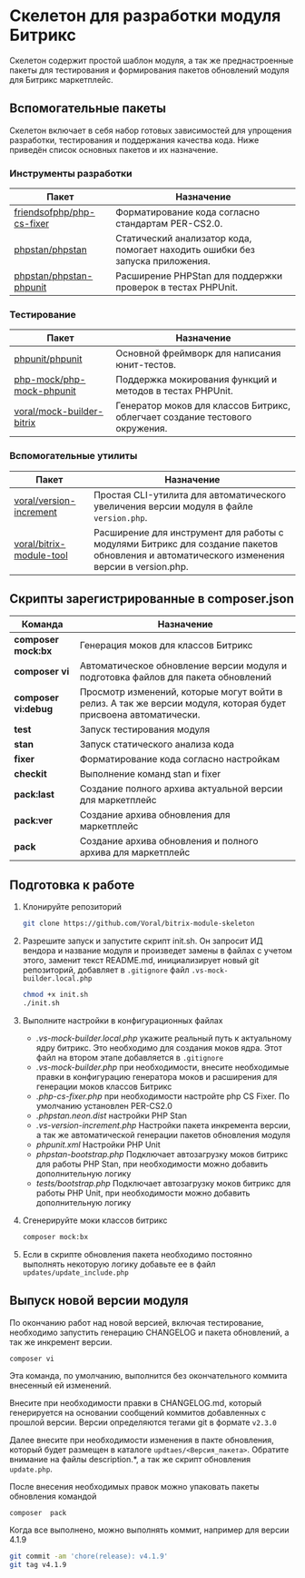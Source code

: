 # Скелетон для разработки модуля Битрикс

Скелетон содержит простой шаблон модуля, а так же преднастроенные пакеты для тестирования и формирования пакетов
обновлений модуля для Битрикс маркетплейс.

## Вспомогательные пакеты

Скелетон включает в себя набор готовых зависимостей для упрощения разработки, тестирования и поддержания качества кода.
Ниже приведён список основных пакетов и их назначение.

### Инструменты разработки

| Пакет                                                                     | Назначение                                                                    |
|---------------------------------------------------------------------------|-------------------------------------------------------------------------------|
| [friendsofphp/php-cs-fixer](https://github.com/PHP-CS-Fixer/PHP-CS-Fixer) | Форматирование кода согласно стандартам PER-CS2.0.                            |
| [phpstan/phpstan](https://github.com/phpstan/phpstan)                     | Статический анализатор кода, помогает находить ошибки без запуска приложения. |
| [phpstan/phpstan-phpunit](https://github.com/phpstan/phpstan-phpunit)     | Расширение PHPStan для поддержки проверок в тестах PHPUnit.                   |

### Тестирование

| Пакет                                                                     | Назначение                                                                   |
|---------------------------------------------------------------------------|------------------------------------------------------------------------------|
| [phpunit/phpunit](https://github.com/sebastianbergmann/phpunit)           | Основной фреймворк для написания юнит-тестов.                                |
| [php-mock/php-mock-phpunit](https://github.com/php-mock/php-mock-phpunit) | Поддержка мокирования функций и методов в тестах PHPUnit.                    |
| [voral/mock-builder-bitrix](https://github.com/Voral/mock-builder-bitrix) | Генератор моков для классов Битрикс, облегчает создание тестового окружения. |

### Вспомогательные утилиты

| Пакет                                                                      | Назначение                                                                                                                                |
|----------------------------------------------------------------------------|-------------------------------------------------------------------------------------------------------------------------------------------|
| [voral/version-increment](https://github.com/Voral/vs-version-incrementor) | Простая CLI-утилита для автоматического увеличения версии модуля в файле `version.php`.                                                   |
| [voral/bitrix-module-tool](https://github.com/Voral/bitrix-module-tool)    | Расширение для инструмент для работы с модулями Битрикс для создание пакетов обновления и автоматического изменения версии в version.php. |

## Скрипты зарегистрированные в composer.json

| Команда               | Назначение                                                                                                      |
|-----------------------|-----------------------------------------------------------------------------------------------------------------|
| **composer mock:bx**  | Генерация моков для классов Битрикс                                                                             |
| **composer vi**       | Автоматическое обновление версии модуля и подготовка файлов для пакета обновлений                               |
| **composer vi:debug** | Просмотр изменений, которые могут войти в релиз. А так же версии модуля, которая будет присвоена автоматически. |
| **test**              | Запуск тестирования модуля                                                                                      |
| **stan**              | Запуск статического анализа кода                                                                                |
| **fixer**             | Форматирование кода согласно настройкам                                                                         |
| **checkit**           | Выполнение команд stan и fixer                                                                                  |
| **pack:last**         | Создание полного архива актуальной версии для маркетплейс                                                       |
| **pack:ver**          | Создание архива обновления для маркетплейс                                                                      |
| **pack**              | Создание архива обновления и полного архива для маркетплейс                                                     |

## Подготовка к работе

1. Клонируйте репозиторий

    ```bash
    git clone https://github.com/Voral/bitrix-module-skeleton
    ```
2. Разрешите запуск и запустите скрипт init.sh. Он запросит ИД вендора и название модуля и произведет замены в файлах с
   учетом этого, заменит текст README.md, инициализирует новый git репозиторий, добавляет в `.gitignore`
   файл `.vs-mock-builder.local.php`
    ```bash
   chmod +x init.sh
   ./init.sh
    ```
3. Выполните настройки в конфигурационных файлах
    * *.vs-mock-builder.local.php* укажите реальный путь к актуальному ядру битрикс. Это необходимо для создания моков
      ядра. Этот файл на втором этапе добавляется в `.gitignore`
    * *.vs-mock-builder.php* при необходимости, внесите необходимые правки в конфигурацию генератора моков и расширения
      для генерации моков классов Битрикс
    * *.php-cs-fixer.php* при необходимости настройте php CS Fixer. По умолчанию установлен PER-CS2.0
    * *.phpstan.neon.dist* настройки PHP Stan
    * *.vs-version-increment.php* Настройки пакета инкремента версии, а так же автоматической генерации пакетов
      обновления модуля
    * *phpunit.xml* Настройки PHP Unit
    * *phpstan-bootstrap.php* Подключает автозагрузку моков битрикс для работы PHP Stan, при необходимости можно
      добавить дополнительную логику
    * *tests/bootstrap.php* Подключает автозагрузку моков битрикс для работы PHP Unit, при необходимости можно добавить
      дополнительную логику

4. Сгенерируйте моки классов битрикс
    ```bash
   composer mock:bx
    ```
5. Если в скрипте обновления пакета необходимо постоянно выполнять некоторую логику добавьте ее в
   файл `updates/update_include.php`

## Выпуск новой версии модуля

По окончанию работ над новой версией, включая тестирование, необходимо запустить генерацию CHANGELOG и пакета
обновлений, а так же инкремент версии.

```bush
composer vi
```

Эта команда, по умолчанию, выполнится без окончательного коммита внесенный ей изменений.

Внесите при необходимости правки в CHANGELOG.md, который генерируется на основании сообщений коммитов добавленных с
прошлой версии. Версии определяются тегами git в формате `v2.3.0`

Далее внесите при необходимости изменения в пакте обновления, который будет размещен в
каталоге `updtaes/<Версия_пакета>`. Обратите внимание на файлы description.*, а так же скрипт обновления `update.php`.

После внесения необходимых правок можно упаковать пакеты обновления командой

```bash
composer  pack
```

Когда все выполнено, можно выполнять коммит, например для версии 4.1.9

```bash
git commit -am 'chore(release): v4.1.9'
git tag v4.1.9
```
